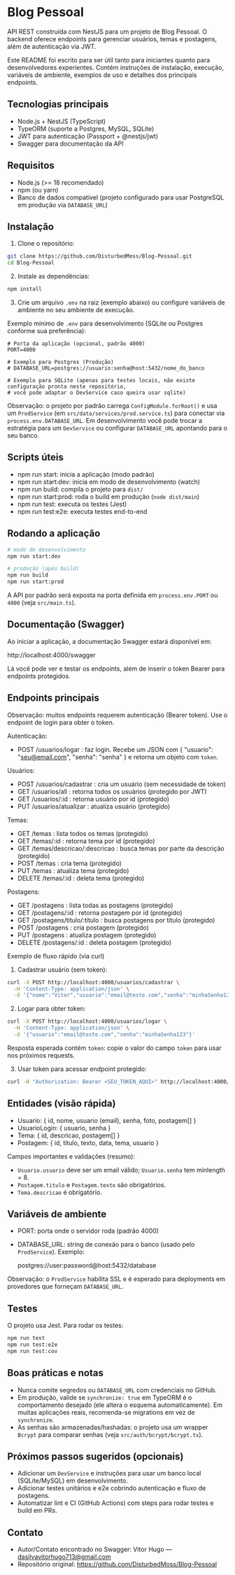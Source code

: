 # Blog Pessoal

API REST construída com NestJS para um projeto de Blog Pessoal. O backend oferece endpoints para gerenciar usuários, temas e postagens, além de autenticação via JWT.

Este README foi escrito para ser útil tanto para iniciantes quanto para desenvolvedores experientes. Contém instruções de instalação, execução, variáveis de ambiente, exemplos de uso e detalhes dos principais endpoints.

## Tecnologias principais

- Node.js + NestJS (TypeScript)
- TypeORM (suporte a Postgres, MySQL, SQLite)
- JWT para autenticação (Passport + @nestjs/jwt)
- Swagger para documentação da API

## Requisitos

- Node.js (>= 18 recomendado)
- npm (ou yarn)
- Banco de dados compatível (projeto configurado para usar PostgreSQL em produção via `DATABASE_URL`)

## Instalação

1. Clone o repositório:

```bash
git clone https://github.com/DisturbedMoss/Blog-Pessoal.git
cd Blog-Pessoal
```

2. Instale as dependências:

```bash
npm install
```

3. Crie um arquivo `.env` na raiz (exemplo abaixo) ou configure variáveis de ambiente no seu ambiente de execução.

Exemplo mínimo de `.env` para desenvolvimento (SQLite ou Postgres conforme sua preferência):

```env
# Porta da aplicação (opcional, padrão 4000)
PORT=4000

# Exemplo para Postgres (Produção)
# DATABASE_URL=postgres://usuario:senha@host:5432/nome_do_banco

# Exemplo para SQLite (apenas para testes locais, não existe configuração pronta neste repositório,
# você pode adaptar o DevService caso queira usar sqlite)
```

Observação: o projeto por padrão carrega `ConfigModule.forRoot()` e usa um `ProdService` (em `src/data/services/prod.service.ts`) para conectar via `process.env.DATABASE_URL`. Em desenvolvimento você pode trocar a estratégia para um `DevService` ou configurar `DATABASE_URL` apontando para o seu banco.

## Scripts úteis

- npm run start: inicia a aplicação (modo padrão)
- npm run start:dev: inicia em modo de desenvolvimento (watch)
- npm run build: compila o projeto para `dist/`
- npm run start:prod: roda o build em produção (`node dist/main`)
- npm run test: executa os testes (Jest)
- npm run test:e2e: executa testes end-to-end

## Rodando a aplicação

```bash
# modo de desenvolvimento
npm run start:dev

# produção (após build)
npm run build
npm run start:prod
```

A API por padrão será exposta na porta definida em `process.env.PORT` ou `4000` (veja `src/main.ts`).

## Documentação (Swagger)

Ao iniciar a aplicação, a documentação Swagger estará disponível em:

http://localhost:4000/swagger

Lá você pode ver e testar os endpoints, além de inserir o token Bearer para endpoints protegidos.

## Endpoints principais

Observação: muitos endpoints requerem autenticação (Bearer token). Use o endpoint de login para obter o token.

Autenticação:

- POST /usuarios/logar : faz login. Recebe um JSON com { "usuario": "seu@email.com", "senha": "senha" } e retorna um objeto com `token`.

Usuários:

- POST /usuarios/cadastrar : cria um usuário (sem necessidade de token)
- GET /usuarios/all : retorna todos os usuários (protegido por JWT)
- GET /usuarios/:id : retorna usuário por id (protegido)
- PUT /usuarios/atualizar : atualiza usuário (protegido)

Temas:

- GET /temas : lista todos os temas (protegido)
- GET /temas/:id : retorna tema por id (protegido)
- GET /temas/descricao/:descricao : busca temas por parte da descrição (protegido)
- POST /temas : cria tema (protegido)
- PUT /temas : atualiza tema (protegido)
- DELETE /temas/:id : deleta tema (protegido)

Postagens:

- GET /postagens : lista todas as postagens (protegido)
- GET /postagens/:id : retorna postagem por id (protegido)
- GET /postagens/titulo/:titulo : busca postagens por título (protegido)
- POST /postagens : cria postagem (protegido)
- PUT /postagens : atualiza postagem (protegido)
- DELETE /postagens/:id : deleta postagem (protegido)

Exemplo de fluxo rápido (via curl)

1. Cadastrar usuário (sem token):

```bash
curl -X POST http://localhost:4000/usuarios/cadastrar \
  -H 'Content-Type: application/json' \
  -d '{"nome":"Vitor","usuario":"email@teste.com","senha":"minhaSenha123","foto":"http://exemplo.com/foto.jpg"}'
```

2. Logar para obter token:

```bash
curl -X POST http://localhost:4000/usuarios/logar \
  -H 'Content-Type: application/json' \
  -d '{"usuario":"email@teste.com","senha":"minhaSenha123"}'
```

Resposta esperada contém `token`: copie o valor do campo `token` para usar nos próximos requests.

3. Usar token para acessar endpoint protegido:

```bash
curl -H "Authorization: Bearer <SEU_TOKEN_AQUI>" http://localhost:4000/temas
```

## Entidades (visão rápida)

- Usuario: { id, nome, usuario (email), senha, foto, postagem[] }
- UsuarioLogin: { usuario, senha }
- Tema: { id, descricao, postagem[] }
- Postagem: { id, titulo, texto, data, tema, usuario }

Campos importantes e validações (resumo):

- `Usuario.usuario` deve ser um email válido; `Usuario.senha` tem minlength = 8.
- `Postagem.titulo` e `Postagem.texto` são obrigatórios.
- `Tema.descricao` é obrigatório.

## Variáveis de ambiente

- PORT: porta onde o servidor roda (padrão 4000)
- DATABASE_URL: string de conexão para o banco (usado pelo `ProdService`). Exemplo:

  postgres://user:password@host:5432/database

Observação: o `ProdService` habilita SSL e é esperado para deployments em provedores que forneçam `DATABASE_URL`.

## Testes

O projeto usa Jest. Para rodar os testes:

```bash
npm run test
npm run test:e2e
npm run test:cov
```

## Boas práticas e notas

- Nunca comite segredos ou `DATABASE_URL` com credenciais no GitHub.
- Em produção, valide se `synchronize: true` em TypeORM é o comportamento desejado (ele altera o esquema automaticamente). Em muitas aplicações reais, recomenda-se migrations em vez de `synchronize`.
- As senhas são armazenadas/hashadas: o projeto usa um wrapper `Bcrypt` para comparar senhas (veja `src/auth/bcrypt/bcrypt.ts`).

## Próximos passos sugeridos (opcionais)

- Adicionar um `DevService` e instruções para usar um banco local (SQLite/MySQL) em desenvolvimento.
- Adicionar testes unitários e e2e cobrindo autenticação e fluxo de postagens.
- Automatizar lint e CI (GitHub Actions) com steps para rodar testes e build em PRs.

## Contato

- Autor/Contato encontrado no Swagger: Vitor Hugo — dasilvavitorhugo713@gmail.com
- Repositório original: https://github.com/DisturbedMoss/Blog-Pessoal
